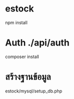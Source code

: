 # estock

npm install

# Auth ./api/auth

composer install

# สร้างฐานข้อมูล
estock/mysql/setup_db.php 
